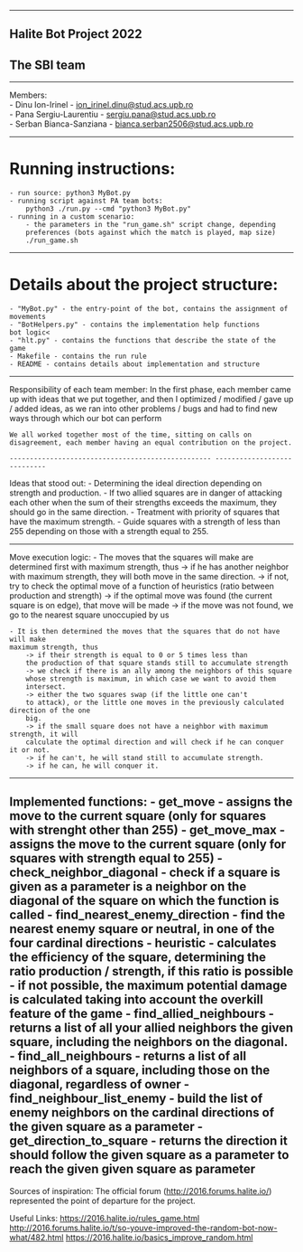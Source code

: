 -------------------------------------------------------------------------------
## Halite Bot Project 2022
## The SBI team

-------------------------------------------------------------------------------
Members:<br>
    - Dinu Ion-Irinel - ion_irinel.dinu@stud.acs.upb.ro<br>
    - Pana Sergiu-Laurentiu - sergiu.pana@stud.acs.upb.ro<br>
    - Serban Bianca-Sanziana - bianca.serban2506@stud.acs.upb.ro<br>

-------------------------------------------------------------------------------
# Running instructions:
    - run source: python3 MyBot.py
    - running script against PA team bots:
        python3 ./run.py --cmd "python3 MyBot.py"
    - running in a custom scenario:
        - the parameters in the "run_game.sh" script change, depending
        preferences (bots against which the match is played, map size)
        ./run_game.sh

-------------------------------------------------------------------------------
# Details about the project structure:
    - "MyBot.py" - the entry-point of the bot, contains the assignment of movements
    - "BotHelpers.py" - contains the implementation help functions
    bot logic<
    - "hlt.py" - contains the functions that describe the state of the game
    - Makefile - contains the run rule
    - README - contains details about implementation and structure

-------------------------------------------------- ----------------------------
Responsibility of each team member:
    In the first phase, each member came up with ideas that we put together,
    and then I optimized / modified / gave up / added ideas, as
    we ran into other problems / bugs and had to find new ways
    through which our bot can perform

    We all worked together most of the time, sitting on calls on
    disagreement, each member having an equal contribution on the project.
    
    -------------------------------------------------- ----------------------------
Ideas that stood out:
    - Determining the ideal direction depending on strength and production.
    - If two allied squares are in danger of attacking each other
    when the sum of their strengths exceeds the maximum, they should go
    in the same direction.
    - Treatment with priority of squares that have the maximum strength.
    - Guide squares with a strength of less than 255 depending on
    those with a strength equal to 255.

-------------------------------------------------- ----------------------------
Move execution logic:
    - The moves that the squares will make are determined first
    with maximum strength, thus
        -> if he has another neighbor with maximum strength, they will both move
        in the same direction.
        -> if not, try to check the optimal move of a function
        of heuristics (ratio between production and strength)
        -> if the optimal move was found (the current square is on
        edge), that move will be made
        -> if the move was not found, we go to the nearest square
        unoccupied by us

    - It is then determined the moves that the squares that do not have will make
    maximum strength, thus
        -> if their strength is equal to 0 or 5 times less than
        the production of that square stands still to accumulate strength
        -> we check if there is an ally among the neighbors of this square
        whose strength is maximum, in which case we want to avoid them
        intersect.
        -> either the two squares swap (if the little one can't
        to attack), or the little one moves in the previously calculated direction of the one
        big.
        -> if the small square does not have a neighbor with maximum strength, it will
        calculate the optimal direction and will check if he can conquer it or not.
        -> if he can't, he will stand still to accumulate strength.
        -> if he can, he will conquer it.

-------------------------------------------------- ----------------------------
Implemented functions:
    - get_move - assigns the move to the current square (only for
    squares with strenght other than 255)
    - get_move_max - assigns the move to the current square (only for
    squares with strength equal to 255)
    - check_neighbor_diagonal - check if a square is given as a parameter
    is a neighbor on the diagonal of the square on which the function is called
    - find_nearest_enemy_direction - find the nearest enemy square or
    neutral, in one of the four cardinal directions
    - heuristic - calculates the efficiency of the square, determining the ratio
    production / strength, if this ratio is possible
                - if not possible, the maximum potential damage is calculated
                taking into account the overkill feature of the game
    - find_allied_neighbours - returns a list of all your allied neighbors
    the given square, including the neighbors on the diagonal.
    - find_all_neighbours - returns a list of all neighbors of a square,
    including those on the diagonal, regardless of owner
    - find_neighbour_list_enemy - build the list of enemy neighbors on
    the cardinal directions of the given square as a parameter
    - get_direction_to_square - returns the direction it should follow
    the given square as a parameter to reach the given given square as
    parameter
-------------------------------------------------------------------------------
Sources of inspiration:
     The official forum (http://2016.forums.halite.io/) represented the point of
     departure for the project.

Useful Links:
https://2016.halite.io/rules_game.html
http://2016.forums.halite.io/t/so-youve-improved-the-random-bot-now-what/482.html
https://2016.halite.io/basics_improve_random.html

